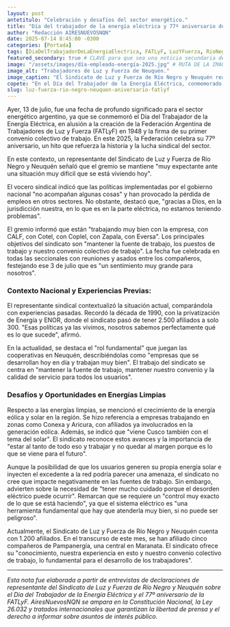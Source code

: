 ```yaml
---
layout: post
antetitulo: "Celebración y desafíos del sector energético."
title: "Día del trabajador de la energía eléctrica y 77º aniversario de la FATLyF: Luz y Fuerza de Río Negro y Neuquén Defiende Puestos y Convenio."
author: "Redacción AIRESNUEVOSNQN"
date: 2025-07-14 8:45:00 -0300
categories: [Portada]
tags: [DiaDelTrabajadorDeLaEnergiaElectrica, FATLyF, LuzYFuerza, RioNegro, Neuquen, Empleo, ConvenioColectivo, EnergiasLimpias, SectorEnergetico]
featured_secondary: true # CLAVE para que sea una noticia secundaria de portada con imagen
image: "/assets/images/día-empleado-energía-2025.jpg" # RUTA DE LA IMAGEN (ASEGÚRATE QUE SEA 400px x 300px)
image_alt: "Trabajadores de Luz y Fuerza de Neuquén."
image_caption: "El Sindicato de Luz y Fuerza de Río Negro y Neuquén reafirmó su compromiso con la defensa de los puestos de trabajo en el 77º aniversario de la FATLyF."
copete: "En el Día del Trabajador de la Energía Eléctrica, conmemorado ayer, 13 de julio, por la creación de la Federación Argentina de Trabajadores de Luz y Fuerza (FATLyF) que este año celebra su 77º aniversario, el Sindicato de Luz y Fuerza de Río Negro y Neuquén reafirmó su compromiso con la defensa de los puestos de trabajo y el convenio colectivo. A pesar del complejo escenario nacional, el gremio destaca el buen trabajo con las cooperativas eléctricas de la región y la necesidad de un control riguroso ante el avance de las energías limpias."
slug: luz-fuerza-rio-negro-neuquen-aniversario-fatlyf
---
```


Ayer, 13 de julio, fue una fecha de profundo significado para el sector energético argentino, ya que se conmemoró el Día del Trabajador de la Energía Eléctrica, en alusión a la creación de la Federación Argentina de Trabajadores de Luz y Fuerza (FATLyF) en 1948 y la firma de su primer convenio colectivo de trabajo. En este 2025, la Federación celebra su 77º aniversario, un hito que refuerza la historia y la lucha sindical del sector.

En este contexto, un representante del Sindicato de Luz y Fuerza de Río Negro y Neuquén señaló que el gremio se mantiene "muy expectante ante una situación muy difícil que se está viviendo hoy".

El vocero sindical indicó que las políticas implementadas por el gobierno nacional "no acompañan algunas cosas" y han provocado la pérdida de empleos en otros sectores. No obstante, destacó que, "gracias a Dios, en la jurisdicción nuestra, en lo que es en la parte eléctrica, no estamos teniendo problemas".

El gremio informó que están "trabajando muy bien con la empresa, con CALF, con Cotel, con Coplel, con Zapala, con Eversa". Los principales objetivos del sindicato son "mantener la fuente de trabajo, los puestos de trabajo y nuestro convenio colectivo de trabajo". La fecha fue celebrada en todas las seccionales con reuniones y asados entre los compañeros, festejando ese 3 de julio que es "un sentimiento muy grande para nosotros".

### Contexto Nacional y Experiencias Previas:

El representante sindical contextualizó la situación actual, comparándola con experiencias pasadas. Recordó la década de 1990, con la privatización de Energía y ENOR, donde el sindicato pasó de tener 2.500 afiliados a solo 300. "Esas políticas ya las vivimos, nosotros sabemos perfectamente qué es lo que sucede", afirmó.

En la actualidad, se destaca el "rol fundamental" que juegan las cooperativas en Neuquén, describiéndolas como "empresas que se desarrollan hoy en día y trabajan muy bien". El trabajo del sindicato se centra en "mantener la fuente de trabajo, mantener nuestro convenio y la calidad de servicio para todos los usuarios".

### Desafíos y Oportunidades en Energías Limpias

Respecto a las energías limpias, se mencionó el crecimiento de la energía eólica y solar en la región. Se hizo referencia a empresas trabajando en zonas como Conexa y Aricura, con afiliados ya involucrados en la generación eólica. Además, se indicó que "viene Cusco también con el tema del solar". El sindicato reconoce estos avances y la importancia de "estar al tanto de todo eso y trabajar y no quedar al margen porque es lo que se viene para el futuro".

Aunque la posibilidad de que los usuarios generen su propia energía solar e inyecten el excedente a la red podría parecer una amenaza, el sindicato no cree que impacte negativamente en las fuentes de trabajo. Sin embargo, advierten sobre la necesidad de "tener mucho cuidado porque el desorden eléctrico puede ocurrir". Remarcan que se requiere un "control muy exacto de lo que se está haciendo", ya que el sistema eléctrico es "una herramienta fundamental que hay que atenderla muy bien, si no puede ser peligroso".

Actualmente, el Sindicato de Luz y Fuerza de Río Negro y Neuquén cuenta con 1.200 afiliados. En el transcurso de este mes, se han afiliado cinco compañeros de Pampanergía, una central en Maranata. El sindicato ofrece su "conocimiento, nuestra experiencia en esto y nuestro convenio colectivo de trabajo, lo fundamental para el desarrollo de los trabajadores".

---
*Esta nota fue elaborada a partir de entrevistas de declaraciones de representante del Sindicato de Luz y Fuerza de Río Negro y Neuquén sobre el Día del Trabajador de la Energía Eléctrica y el 77º aniversario de la FATLyF. AiresNuevosNQN se ampara en la Constitución Nacional, la Ley 26.032 y tratados internacionales que garantizan la libertad de prensa y el derecho a informar sobre asuntos de interés público.*
